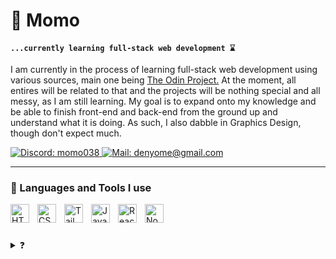 # 🌱 Momo 

**`...currently learning full-stack web development ⌛`**

I am currently in the process of learning full-stack web development using various sources, main one being <a href="https://www.theodinproject.com/">The Odin Project.</a> At the moment, all entires will be related to that and the projects will be nothing special and all messy, as I am still learning. My goal is to expand onto my knowledge and be able to finish front-end and back-end from the ground up and understand what it is doing. As such, I also dabble in Graphics Design, though don't expect much. 

<p align="left">
    <a href="https://discordapp.com/users/407161470636523531" target="_blank">
    <img src="https://custom-icon-badges.demolab.com/badge/-Discord-7289DA?style=for-the-badge&logo=comment-discussion&logoColor=white" alt="Discord: momo038" title="momo038"/>
    </a>
    <a href="mailto:denyome@gmail.com" target="_blank">
    <img src="https://custom-icon-badges.demolab.com/badge/-denyome@gmail.com-D14836?style=for-the-badge&logo=mention&logoColor=white" alt="Mail: denyome@gmail.com" title="denyome@gmail.com"/>
    </a>
</p>

---

### 🧰 Languages and Tools I use

<img align="left" title="HTML5" alt="HTML5" width="30px" style="padding-right:10px;" src="https://cdn.jsdelivr.net/gh/devicons/devicon@latest/icons/html5/html5-original.svg" />
<img align="left" title="CSS3" alt="CSS3" width="30px" style="padding-right:10px;" src="https://cdn.jsdelivr.net/gh/devicons/devicon@latest/icons/css3/css3-original.svg" />
<img align="left" title="TailwindCSS" alt="TailwindCSS" width="30px" style="padding-right:10px;" src="https://cdn.jsdelivr.net/gh/devicons/devicon@latest/icons/tailwindcss/tailwindcss-original.svg" />
<img align="left" title="JavaScript" alt="JavaScript" width="30px" style="padding-right:10px;" src="https://cdn.jsdelivr.net/gh/devicons/devicon@latest/icons/javascript/javascript-original.svg" />
<img align="left" title="React" alt="React" width="30px" style="padding-right:10px;" src="https://cdn.jsdelivr.net/gh/devicons/devicon@latest/icons/react/react-original.svg" />
<img align="left" title="Node.js" alt="Node.js" width="30px" style="padding-right:10px;" src="https://cdn.jsdelivr.net/gh/devicons/devicon@latest/icons/nodejs/nodejs-original.svg" />
<br />

#

<details>
<summary>❓</summary>
    haha made you click

</details>

